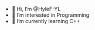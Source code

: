 - 👋 Hi, I’m @HyleF-YL
- 👀 I’m interested in Programming
- 🌱 I’m currently learning C++

<!---
HyleF-YL/HyleF-YL is a ✨ special ✨ repository because its `README.md` (this file) appears on your GitHub profile.
You can click the Preview link to take a look at your changes.
--->
